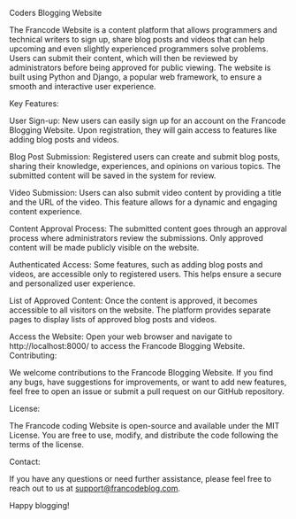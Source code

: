 Coders Blogging Website

The Francode Website is a content platform that allows programmers and technical writers to sign up, share  blog posts and videos that can help upcoming and even slightly experienced programmers solve problems. Users can submit their content, which will then be reviewed by administrators before being approved for public viewing. The website is built using Python and Django, a popular web framework, to ensure a smooth and interactive user experience.

Key Features:

User Sign-up: New users can easily sign up for an account on the Francode Blogging Website. Upon registration, they will gain access to features like adding blog posts and videos.

Blog Post Submission: Registered users can create and submit blog posts, sharing their knowledge, experiences, and opinions on various topics. The submitted content will be saved in the system for review.

Video Submission: Users can also submit video content by providing a title and the URL of the video. This feature allows for a dynamic and engaging content experience.

Content Approval Process: The submitted content goes through an approval process where administrators review the submissions. Only approved content will be made publicly visible on the website.

Authenticated Access: Some features, such as adding blog posts and videos, are accessible only to registered users. This helps ensure a secure and personalized user experience.

List of Approved Content: Once the content is approved, it becomes accessible to all visitors on the website. The platform provides separate pages to display lists of approved blog posts and videos.


Access the Website: Open your web browser and navigate to http://localhost:8000/ to access the Francode Blogging Website.
Contributing:

We welcome contributions to the Francode Blogging Website. If you find any bugs, have suggestions for improvements, or want to add new features, feel free to open an issue or submit a pull request on our GitHub repository.

License:

The Francode coding Website is open-source and available under the MIT License. You are free to use, modify, and distribute the code following the terms of the license.

Contact:

If you have any questions or need further assistance, please feel free to reach out to us at support@francodeblog.com.

Happy blogging!
